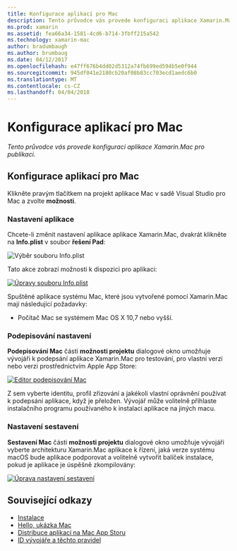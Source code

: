 ```yaml
---
title: Konfigurace aplikací pro Mac
description: Tento průvodce vás provede konfiguraci aplikace Xamarin.Mac pro publikaci.
ms.prod: xamarin
ms.assetid: fea66a34-1581-4cd6-b714-3fbff215a542
ms.technology: xamarin-mac
author: bradumbaugh
ms.author: brumbaug
ms.date: 04/12/2017
ms.openlocfilehash: e47ff676b4dd02d5312a74fb699ed594b5e0f944
ms.sourcegitcommit: 945df041e2180cb20af08b83cc703ecd1aedc6b0
ms.translationtype: MT
ms.contentlocale: cs-CZ
ms.lasthandoff: 04/04/2018
---
```

# <a name="mac-app-configuration"></a>Konfigurace aplikací pro Mac

_Tento průvodce vás provede konfiguraci aplikace Xamarin.Mac pro publikaci._


## <a name="mac-app-configuration"></a>Konfigurace aplikací pro Mac

Klikněte pravým tlačítkem na projekt aplikace Mac v sadě Visual Studio pro Mac a zvolte **možnosti**.


### <a name="application-settings"></a>Nastavení aplikace

Chcete-li změnit nastavení aplikace aplikace Xamarin.Mac, dvakrát klikněte na **Info.plist** v soubor **řešení Pad**:

![Výběr souboru Info.plist](app-configuration-images/config04.png "výběr souboru Info.plist")

Tato akce zobrazí možnosti k dispozici pro aplikaci:

 [![Úpravy souboru Info.plist](app-configuration-images/config01.png "úprav souboru Info.plist")](app-configuration-images/config01-large.png#lightbox)

Spuštěné aplikace systému Mac, které jsou vytvořené pomocí Xamarin.Mac mají následující požadavky:

- Počítač Mac se systémem Mac OS X 10,7 nebo vyšší.


### <a name="signing-settings"></a>Podepisování nastavení

**Podepisování Mac** části **možnosti projektu** dialogové okno umožňuje vývojáři k podepsání aplikace Xamarin.Mac pro testování, pro vlastní verzi nebo verzi prostřednictvím Apple App Store:

[![Editor podepisování Mac](app-configuration-images/config02.png "podepisování Mac okna")](app-configuration-images/config02-large.png#lightbox)

Z sem vyberte identitu, profil zřizování a jakékoli vlastní oprávnění používat k podepsání aplikace, když je přeložen. Vývojář může volitelně přihlaste instalačního programu používaného k instalaci aplikace na jiných macu.


### <a name="build-settings"></a>Nastavení sestavení

**Sestavení Mac** části **možnosti projektu** dialogové okno umožňuje vývojáři vyberte architekturu Xamarin.Mac aplikace k řízení, jaká verze systému macOS bude aplikace podporovat a volitelně vytvořit balíček instalace, pokud je aplikace je úspěšně zkompilovány:

 [![Úprava nastavení sestavení](app-configuration-images/config03.png "úpravy nastavení sestavení")](app-configuration-images/config03-large.png#lightbox)


## <a name="related-links"></a>Související odkazy

- [Instalace](/visualstudio/mac/installation/)
- [Hello, ukázka Mac](~/mac/get-started/hello-mac.md)
- [Distribuce aplikací na Mac App Storu](https://developer.apple.com/devcenter/mac/checklist/)
- [ID vývojáře a těchto pravidel](https://developer.apple.com/resources/developer-id/)
